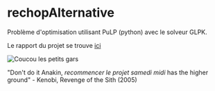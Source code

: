 # rechopAlternative

Problème d'optimisation utilisant PuLP (python) avec le solveur GLPK.

Le rapport du projet se trouve [ici](https://www.overleaf.com/2653136716wvmzjyqqvdbs)

![Coucou les petits gars](https://lpe.starwars-holonet.com/wp-content/uploads/2018/08/hello-1040x428.jpg) 

"Don't do it Anakin, *recommencer le projet samedi midi* has the higher ground" - Kenobi, Revenge of the Sith (2005)
